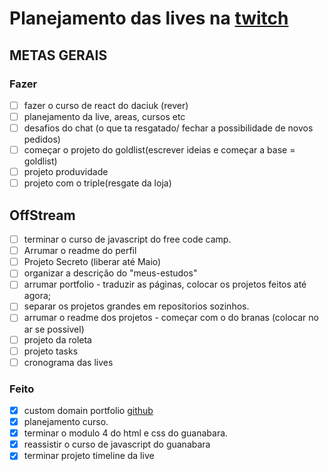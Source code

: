 # Planejamento das lives na [twitch](https://www.twitch.tv/jkoizumii)

## METAS GERAIS
### Fazer
- [ ] fazer o curso de react do daciuk (rever)
- [ ] planejamento da live, areas, cursos etc
- [ ] desafios do chat (o que ta resgatado/ fechar a possibilidade de novos pedidos)
- [ ] começar o projeto do goldlist(escrever ideias e começar a base = goldlist)
- [ ] projeto produvidade
- [ ] projeto com o triple(resgate da loja)

## OffStream

- [ ] terminar o curso de javascript do free code camp.
- [ ] Arrumar o readme do perfil
- [ ] Projeto Secreto (liberar até Maio)
- [ ] organizar a descrição do "meus-estudos"
- [ ] arrumar portfolio - traduzir as páginas, colocar os projetos feitos até agora;
- [ ] separar os projetos grandes em repositorios sozinhos.
- [ ] arrumar o readme dos projetos - começar com o do branas (colocar no ar se possivel)
- [ ] projeto da roleta
- [ ] projeto tasks
- [ ] cronograma das lives

### Feito

- [x] custom domain portfolio [github](https://docs.github.com/pt/pages/configuring-a-custom-domain-for-your-github-pages-site/about-custom-domains-and-github-pages#using-an-apex-domain-for-your-github-pages-site)
- [x] planejamento curso.
- [x] terminar o modulo 4 do html e css do guanabara.
- [x] reassistir o curso de javascript do guanabara
- [x] terminar projeto timeline da live
